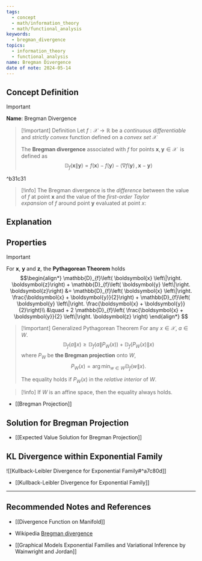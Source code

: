```yaml
---
tags:
  - concept
  - math/information_theory
  - math/functional_analysis
keywords:
  - bregman_divergence
topics:
  - information_theory
  - functional_analysis
name: Bregman Divergence
date of note: 2024-05-14
---
```


## Concept Definition

>[!important]
>**Name**: Bregman Divergence

>[!important] Definition
>Let $f: \mathcal{X} \to \mathbb{R}$ be a *continuous differentiable* and *strictly convex* function defined on a *convex set* $\mathcal{X}$
>
>The **Bregman divergence** associated with $f$ for points $\boldsymbol{x}, \boldsymbol{y} \in \mathcal{X}$  is defined as 
>$$
>\mathbb{D}_{f}\left( \boldsymbol{x} \left\|\right. \boldsymbol{y}\right) = f(\boldsymbol{x}) - f(\boldsymbol{y}) - \left\langle  \nabla f(\boldsymbol{y})\,,\,  \boldsymbol{x} - \boldsymbol{y} \right\rangle  
>$$

^b31c31



>[!info]
>The Bregman divergence is the *difference* between the value of $f$ at point $\boldsymbol{x}$ and the value of the *first-order Taylor expansion* of $f$ around point $\boldsymbol{y}$ evaluated at point $x$:

## Explanation



## Properties


>[!important]
>For $\boldsymbol{x}$, $\boldsymbol{y}$ and $\boldsymbol{z}$, the **Pythagorean Theorem** holds
>$$\begin{align*}
>\mathbb{D}_{f}\left( \boldsymbol{x} \left\|\right. \boldsymbol{z}\right) + \mathbb{D}_{f}\left( \boldsymbol{y} \left\|\right. \boldsymbol{z}\right) &= \mathbb{D}_{f}\left( \boldsymbol{x} \left\|\right. \frac{\boldsymbol{x} + \boldsymbol{y}}{2}\right) + \mathbb{D}_{f}\left( \boldsymbol{y} \left\|\right. \frac{\boldsymbol{x} + \boldsymbol{y}}{2}\right)\\
>&\quad + 2 \mathbb{D}_{f}\left( \frac{\boldsymbol{x} + \boldsymbol{y}}{2} \left\|\right. \boldsymbol{z} \right)
\end{align*}
>$$


>[!important] Generalized Pythagorean Theorem
>For any $x \in \mathcal{X}$,  $a \in W$.
>$$
>\mathbb{D}_{f}\left(  a \left\|\right. x \right) \ge \mathbb{D}_{f}\left(  a \left\|\right. P_{W}(x) \right) + \mathbb{D}_{f}\left(  P_{W}(x) \left\|\right. x \right)
>$$ 
>where $P_{W}$ be **the Bregman projection** onto $W$,
>$$
>P_{W}(x) = \arg\min_{w \in W}\mathbb{D}_{f}\left( w \left\|\right. x \right).
>$$
>
>The equality holds if $P_{W}(x)$ in the *relative interior* of $W$.

>[!info]
>If $W$ is an affine space, then the equality always holds.

- [[Bregman Projection]]


## Solution for Bregman Projection

- [[Expected Value Solution for Bregman Projection]]

## KL Divergence within Exponential Family

![[Kullback-Leibler Divergence for Exponential Family#^a7c80d]]

- [[Kullback-Leibler Divergence for Exponential Family]]



-----------
##  Recommended Notes and References

- [[Divergence Function on Manifold]]

- Wikipedia [Bregman divergence](https://en.wikipedia.org/wiki/Bregman_divergence)
- [[Graphical Models Exponential Families and Variational Inference by Wainwright and Jordan]]